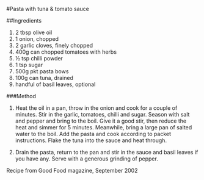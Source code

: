 #Pasta with tuna & tomato sauce

##Ingredients
1. 2 tbsp olive oil
2. 1 onion, chopped
3. 2 garlic cloves, finely chopped
4. 400g can chopped tomatoes with herbs
5. ½ tsp chilli powder
6. 1 tsp sugar
7. 500g pkt pasta bows
8. 100g can tuna, drained
9. handful of basil leaves, optional


###Method

1. Heat the oil in a pan, throw in the onion and cook for a couple of minutes. Stir in the garlic, tomatoes, chilli and sugar. Season with salt and pepper and bring to the boil. Give it a good stir, then reduce the heat and simmer for 5 minutes.
Meanwhile, bring a large pan of salted water to the boil. Add the pasta and cook according to packet instructions. Flake the tuna into the sauce and heat through. 

2. Drain the pasta, return to the pan and stir in the sauce and basil leaves if you have any. Serve with a generous grinding of pepper.


Recipe from Good Food magazine, September 2002